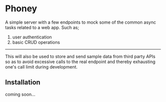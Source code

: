 # Phoney

A simple server with a few endpoints to mock some of the common async tasks related to a web app. Such as;

1. user authentication
2. basic CRUD operations

_________

This will also be used to store and send sample data from third party APIs so as to avoid excessive calls to the real endpoint and thereby exhausting one's call limit during development.

## Installation

coming soon...


